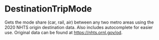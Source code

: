 # DestinationTripMode
Gets the mode share (car, rail, air) between any two metro areas using the 2020 NHTS origin destination data. Also includes autocomplete for easier use. Original data can be found at https://nhts.ornl.gov/od.
